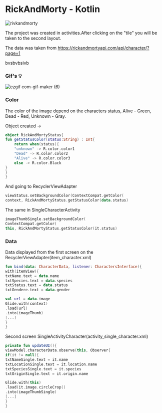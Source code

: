 # RickAndMorty - Kotlin

![rivkandmorty](https://user-images.githubusercontent.com/75754448/102901222-a7118780-446d-11eb-8eb8-1013796eb76c.png)

The project was created in activities.After clicking on the "tile" you will be taken to the second layout. 

The data was taken from
https://rickandmortyapi.com/api/character/?page=1

<div class="text-white bg-blue mb-2">
bvsbvbsivb
</div>

### Gif's 💡

![ezgif com-gif-maker (6)](https://user-images.githubusercontent.com/75754448/102908816-43408c00-4478-11eb-9211-b4a5c5742a97.gif)


### Color
The color of the image depend on the characters status, Alive - Green, Dead - Red, Unknown - Gray.

Object created
->
```Kotlin
object RickAndMortyStatus{
fun getStatusColor(status:String) : Int{
    return when(status){
    "unknown" -> R.color.color1
    "Dead" -> R.color.color2
    "Alive" -> R.color.color3
    else -> R.color.Black
}
}
}
```
 And going to RecyclerViewAdapter
 
```Kotlin
viewStatus.setBackgroundColor(ContextCompat.getColor(
context, RickAndMortyStatus.getStatusColor(data.status)
```

The same in SingleCharacterActivity
```Kotlin
imageThumbSingle.setBackgroundColor(
ContextCompat.getColor(
this, RickAndMortyStatus.getStatusColor(it.status)
```

### Data

Data displayed from the first screen on the RecyclerViewAdapter(item_character.xml)

```Kotlin
fun bind(data: CharacterData, listener: CharactersInterface){
with(itemView){
txtName.text = data.name
txtSpecies.text = data.species
txtStatus.text = data.status
txtGendere.text = data.gender

val url = data.image
Glide.with(context)
.load(url)
.into(imageThumb)
[...]
}
}
```
Second screen SingleActivityCharacter(activity_single_character.xml)

```Kotlin
private fun updateUI(){
viewModel.characterData.observe(this, Observer{
if(it != null){
txtNameSingle.text = it.name
txtLocationSingle.text = it.location.name
txtSpeciesSingle.text = it.species
txtOriginSingle.text = it.origin.name

Glide.with(this)
.load(it.image.circleCrop()
.into(imageThumbSingle)
[...]
}
}
```

